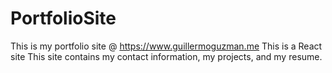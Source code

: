 # PortfolioSite
This is my portfolio site @ https://www.guillermoguzman.me
This is a React site
This site contains my contact information, my projects, and my resume.
